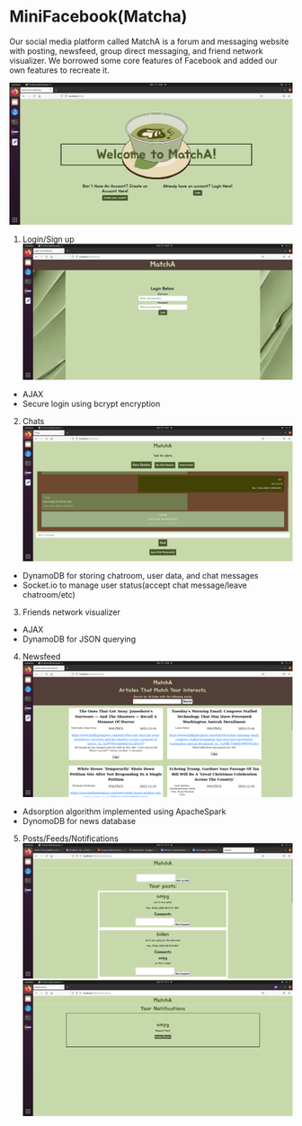# MiniFacebook(Matcha)

Our social media platform called MatchA is a forum and messaging website with posting, newsfeed, group direct messaging, and friend network visualizer. We borrowed some core features of Facebook and added our own features to recreate it. 

![image](/images/homepage.png)


1. Login/Sign up
![image](/images/login.png)
  * AJAX
  * Secure login using bcrypt encryption
2. Chats
![image](/images/chat.png)
  * DynamoDB for storing chatroom, user data, and chat messages
  * Socket.io to manage user status(accept chat message/leave chatroom/etc)
3. Friends network visualizer
  * AJAX 
  * DynamoDB for JSON querying
4. Newsfeed
![image](/images/newsfeed.png)
  * Adsorption algorithm implemented using ApacheSpark
  * DynomoDB for news database
5. Posts/Feeds/Notifications
![image](/images/post.png)
![image](/images/notification.png)
